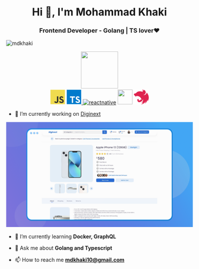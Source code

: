 <h1 align="center">Hi 👋, I'm Mohammad Khaki</h1>
<h3 align="center">Frontend Developer - Golang | TS lover❤️</h3>

<p align="start"> <img src="https://komarev.com/ghpvc/?username=mdkhaki&label=Profile%20views&color=0e75b6&style=flat" alt="mdkhaki" /> </p>

<div align="center">
<img src="https://cdn.jsdelivr.net/gh/devicons/devicon/icons/go/go-original-wordmark.svg" width="100" height="100" />  </div>

<div align="center">
   <a href="https://developer.mozilla.org/en-US/docs/Web/JavaScript" target="_blank" rel="noreferrer"> <img src="https://raw.githubusercontent.com/devicons/devicon/master/icons/javascript/javascript-original.svg" alt="javascript" width="40" height="40"/></a>
  <a href="https://www.typescriptlang.org/" target="_blank" rel="noreferrer"> <img src="https://raw.githubusercontent.com/devicons/devicon/master/icons/typescript/typescript-original.svg" alt="typescript" width="40" height="40"/>
    <a href="https://reactnative.dev/" target="_blank" rel="noreferrer"> <img src="https://reactnative.dev/img/header_logo.svg" alt="reactnative" width="40" height="40"/></a> 
    <a href="nodejs.org"><img src="https://cdn.jsdelivr.net/gh/devicons/devicon/icons/nodejs/nodejs-original.svg"  width="40" height="40"/></a>  
    <a href="https://nestjs.com/" target="_blank" rel="noreferrer"> <img src="https://raw.githubusercontent.com/devicons/devicon/master/icons/nestjs/nestjs-plain.svg" alt="nestjs" width="40" height="40"/>
      </a>                 
    </div>
    
- 🔭 I’m currently working on [Diginext](https://github.com/Mdkhaki/diginext)

![diginext](/images/diginext.png)
- 🌱 I’m currently learning **Docker, GraphQL**

- 💬 Ask me about **Golang and Typescript**

- 📫 How to reach me **mdkhaki10@gmail.com**

          
